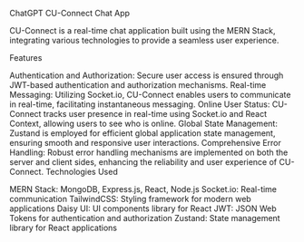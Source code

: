 
ChatGPT
CU-Connect Chat App

CU-Connect is a real-time chat application built using the MERN Stack, integrating various technologies to provide a seamless user experience.

Features

Authentication and Authorization: Secure user access is ensured through JWT-based authentication and authorization mechanisms.
Real-time Messaging: Utilizing Socket.io, CU-Connect enables users to communicate in real-time, facilitating instantaneous messaging.
Online User Status: CU-Connect tracks user presence in real-time using Socket.io and React Context, allowing users to see who is online.
Global State Management: Zustand is employed for efficient global application state management, ensuring smooth and responsive user interactions.
Comprehensive Error Handling: Robust error handling mechanisms are implemented on both the server and client sides, enhancing the reliability and user experience of CU-Connect.
Technologies Used

MERN Stack: MongoDB, Express.js, React, Node.js
Socket.io: Real-time communication
TailwindCSS: Styling framework for modern web applications
Daisy UI: UI components library for React
JWT: JSON Web Tokens for authentication and authorization
Zustand: State management library for React applications
